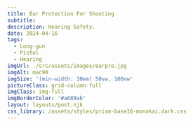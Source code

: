 ```yaml
---
title: Ear Protection For Shooting
subtitle: 
description: Hearing Safety.
date: 2024-04-16
tags:
  - Long-gun
  - Pistol
  - Hearing
imgUrl: ./src/assets/images/earpro.jpg
imgAlt: mac90
imgSize: '(min-width: 30em) 50vw, 100vw'
pictureClass: grid-column-full
imgClass: img-full
imgBorderColor: '#a689ab'
layout: layouts/post.njk
css_library: /assets/styles/prism-base16-monokai.dark.css
---
```


